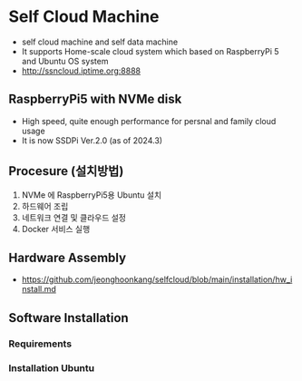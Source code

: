 # Self Cloud Machine
- self cloud machine and self data machine
- It supports Home-scale cloud system which based on RaspberryPi 5 and Ubuntu OS system
- http://ssncloud.iptime.org:8888

## RaspberryPi5 with NVMe disk
- High speed, quite enough performance for persnal and family cloud usage
- It is now SSDPi Ver.2.0 (as of 2024.3)

## Procesure (설치방법)
1. NVMe 에 RaspberryPi5용 Ubuntu 설치
2. 하드웨어 조립
3. 네트워크 연결 및 클라우드 설정
4. Docker 서비스 실행 


## Hardware Assembly
- https://github.com/jeonghoonkang/selfcloud/blob/main/installation/hw_install.md

## Software Installation
### Requirements
### Installation Ubuntu



  
